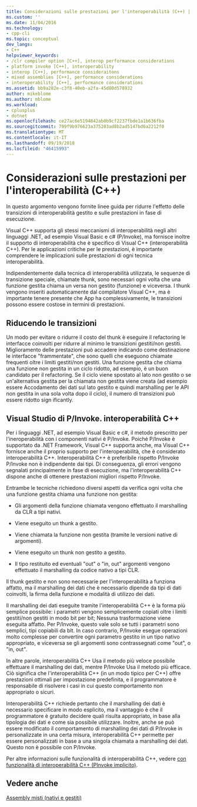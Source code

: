 ```yaml
---
title: Considerazioni sulle prestazioni per l'interoperabilità (C++) | Microsoft Docs
ms.custom: ''
ms.date: 11/04/2016
ms.technology:
- cpp-cli
ms.topic: conceptual
dev_langs:
- C++
helpviewer_keywords:
- /clr compiler option [C++], interop performance considerations
- platform invoke [C++], interoperability
- interop [C++], performance consideraitons
- mixed assemblies [C++], performance considerations
- interoperability [C++], performance considerations
ms.assetid: bb9a282e-c3f8-40eb-a2fa-45d80d578932
author: mikeblome
ms.author: mblome
ms.workload:
- cplusplus
- dotnet
ms.openlocfilehash: ce27ac6e5194842ab0b9cf2237fbde1a1b636fba
ms.sourcegitcommit: 799f9b976623a375203ad8b2ad5147bd6a2212f0
ms.translationtype: MT
ms.contentlocale: it-IT
ms.lasthandoff: 09/19/2018
ms.locfileid: "46415993"
---
```

# <a name="performance-considerations-for-interop-c"></a>Considerazioni sulle prestazioni per l'interoperabilità (C++)

In questo argomento vengono fornite linee guida per ridurre l'effetto delle transizioni di interoperabilità gestito e sulle prestazioni in fase di esecuzione.

Visual C++ supporta gli stessi meccanismi di interoperabilità negli altri linguaggi .NET, ad esempio Visual Basic e c# (P/Invoke), ma fornisce inoltre il supporto di interoperabilità che è specifico di Visual C++ (interoperabilità C++). Per le applicazioni critiche per le prestazioni, è importante comprendere le implicazioni sulle prestazioni di ogni tecnica interoperabilità.

Indipendentemente dalla tecnica di interoperabilità utilizzata, le sequenze di transizione speciale, chiamate thunk, sono necessari ogni volta che una funzione gestita chiama un versa non gestito (funzione) e viceversa. I thunk vengono inseriti automaticamente dal compilatore Visual C++, ma è importante tenere presente che App ha complessivamente, le transizioni possono essere costose in termini di prestazioni.

## <a name="reducing-transitions"></a>Riducendo le transizioni

Un modo per evitare o ridurre il costo del thunk è eseguire il refactoring le interfacce coinvolti per ridurre al minimo le transizioni gestiti/non gestiti. Miglioramento delle prestazioni può accadere indicando come destinazione le interfacce "frammentate", che sono quelli che eseguono chiamate frequenti oltre i limiti gestiti/non gestiti. Una funzione gestita che chiama una funzione non gestita in un ciclo ridotto, ad esempio, è un buon candidato per il refactoring. Se il ciclo viene spostato al lato non gestito o se un'alternativa gestita per la chiamata non gestita viene creata (ad esempio essere Accodamento dei dati sul lato gestito e quindi marshalling per le API non gestita in una sola volta dopo il ciclo), il numero di transizioni può essere ridotto sign ificantly.

## <a name="pinvoke-vs-c-interop"></a>Visual Studio di P/Invoke. interoperabilità C++

Per i linguaggi .NET, ad esempio Visual Basic e c#, il metodo prescritto per l'ineroperabilità con i componenti nativi è P/Invoke. Poiché P/Invoke è supportato da .NET Framework, Visual C++ supporta anche, ma Visual C++ fornisce anche il proprio supporto per l'interoperabilità, che è considerato interoperabilità C++. Interoperabilità C++ è preferibile rispetto P/Invoke P/Invoke non è indipendente dai tipi. Di conseguenza, gli errori vengono segnalati principalmente in fase di esecuzione, ma l'interoperabilità C++ dispone anche di ottenere prestazioni migliori rispetto P/Invoke.

Entrambe le tecniche richiedono diversi aspetti da verifica ogni volta che una funzione gestita chiama una funzione non gestita:

- Gli argomenti della funzione chiamata vengono effettuato il marshalling da CLR a tipi nativi.

- Viene eseguito un thunk a gestito.

- Viene chiamata la funzione non gestita (tramite le versioni native di argomenti).

- Viene eseguito un thunk non gestito a gestito.

- Il tipo restituito ed eventuali "out" o "in, out" argomenti vengono effettuato il marshalling da codice nativo a tipi CLR.

Il thunk gestito e non sono necessarie per l'interoperabilità a funziona affatto, ma il marshalling dei dati che è necessario dipende da tipi di dati coinvolti, la firma della funzione e modalità di utilizzo dei dati.

Il marshalling dei dati eseguite tramite l'interoperabilità C++ è la forma più semplice possibile: i parametri vengono semplicemente copiati oltre i limiti gestiti/non gestiti in modo bit per bit; Nessuna trasformazione viene eseguita affatto. Per P/Invoke, questo vale solo se tutti i parametri sono semplici, tipi copiabili da blt. In caso contrario, P/Invoke esegue operazioni molto complesse per convertire ogni parametro gestito in un tipo nativo appropriato, e viceversa se gli argomenti sono contrassegnati come "out", o "in, out".

In altre parole, interoperabilità C++ Usa il metodo più veloce possibile effettuare il marshalling dei dati, mentre P/Invoke Usa il metodo più efficace. Ciò significa che l'interoperabilità C++ (in un modo tipico per C++) offre prestazioni ottimali per impostazione predefinita, e il programmatore è responsabile di risolvere i casi in cui questo comportamento non appropriato o sicuri.

Interoperabilità C++ richiede pertanto che il marshalling dei dati è necessario specificare in modo esplicito, ma il vantaggio è che il programmatore è gratuito decidere quali risulta appropriato, in base alla tipologia dei dati e come sia possibile utilizzare. Inoltre, anche se può essere modificato il comportamento di marshalling dei dati di P/Invoke in personalizzate in una certa misura, interoperabilità C++ permette per essere personalizzati in base a una singola chiamata a marshalling dei dati. Questo non è possibile con P/Invoke.

Per altre informazioni sulle funzionalità di interoperabilità C++, vedere [con funzionalità di interoperabilità C++ (PInvoke implicito)](../dotnet/using-cpp-interop-implicit-pinvoke.md).

## <a name="see-also"></a>Vedere anche

[Assembly misti (nativi e gestiti)](../dotnet/mixed-native-and-managed-assemblies.md)